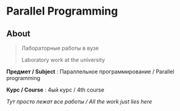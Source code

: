 # Parallel Programming

## About

> Лабораторные работы в вузе
>
> Laboratory work at the university

**Предмет / Subject** :  Параллельное программирование / Parallel programming

**Курс / Course** : 4ый курс / 4th course

_Тут просто лежат все работы / All the work just lies here_
